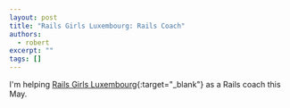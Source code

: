 ```yaml
---
layout: post
title: "Rails Girls Luxembourg: Rails Coach"
authors:
  - robert
excerpt: ""
tags: []
---
```


I'm helping [Rails Girls Luxembourg](http://railsgirls.com/luxembourg){:target="_blank"} as a Rails coach this May.
